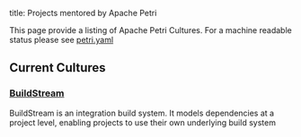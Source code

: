 title: Projects mentored by Apache Petri
<!-- Licensed under ALv2 -->

This page provide a listing of Apache Petri Cultures. For a machine readable status please see 
[petri.yaml](https://github.com/apache/petri/blob/master/info.yaml)

## Current Cultures

### [BuildStream](/buildstream)
BuildStream is an integration build system. It models dependencies at a project level, 
enabling projects to use their own underlying build system

